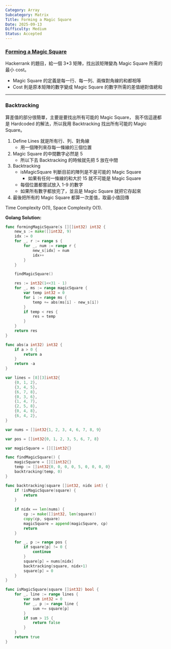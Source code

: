 ```yaml
---
Category: Array
Subcategory: Matrix
Title: Forming a Magic Square
Date: 2025-09-13
Difficulty: Medium
Status: Accepted
---
```


### [Forming a Magic Square]

[Forming a Magic Square]: https://www.hackerrank.com/challenges/magic-square-forming/problem

Hackerrank 的題目，給一個 3*3 矩陣，找出該矩陣變為 Magic Square 所需的最小 cost。
-   Magic Square 的定義是每一行、每一列、兩條對角線的和都相等
-   Cost 則是原本矩陣的數字變成 Magic Square 的數字所需的差值絕對值總和

---

### Backtracking

算差值的部分很簡單，主要是要找出所有可能的 Magic Square，
我不信這邊都是 Hardcoded 的解法，所以我用 Backtracking 找出所有可能的 Magic Square。

1. Define Lines 就是所有行、列、對角線
    -   用一個陣列來存每一條線的三個位置
2. Magic Square 的中間數字必然是 5
    -   所以下去 Backtracking 的時候就先把 5 放在中間
3. Backtracking
    -   isMagicSquare 判斷目前的陣列是不是可能的 Magic Square
        -   如果有任何一條線的和大於 15 就不可能是 Magic Square
    -   每個位置都嘗試放入 1-9 的數字
    -   如果所有數字都放完了，並且是 Magic Square 就把它存起來
4. 最後把所有的 Magic Square 都算一次差值，取最小值回傳

Time Complexity O(1), Space Complexity O(1).

**Golang Solution:**
```go
func formingMagicSquare(s [][]int32) int32 {
    new_s := make([]int32, 9)
    idx := 0
    for _, r := range s {
        for _, num := range r {
            new_s[idx] = num
            idx++
        }
    }

    findMagicSquare()

    res := int32(1<<31 - 1)
    for _, ms := range magicSquare {
        var temp int32 = 0
        for i := range ms {
            temp += abs(ms[i] - new_s[i])
        }
        if temp < res {
            res = temp
        }
    }
    return res
}

func abs(a int32) int32 {
    if a > 0 {
        return a
    }
    return -a
}

var lines = [8][3]int32{
    {0, 1, 2},
    {3, 4, 5},
    {6, 7, 8},
    {0, 3, 6},
    {1, 4, 7},
    {2, 5, 8},
    {0, 4, 8},
    {6, 4, 2},
}

var nums = []int32{1, 2, 3, 4, 6, 7, 8, 9}

var pos = []int32{0, 1, 2, 3, 5, 6, 7, 8}

var magicSquare = [][]int32{}

func findMagicSquare() {
    magicSquare = [][]int32{}
    temp := []int32{0, 0, 0, 0, 5, 0, 0, 0, 0}
    backtracking(temp, 0)
}

func backtracking(square []int32, nidx int) {
    if !isMagicSquare(square) {
        return
    }
    
    if nidx == len(nums) {
        cp := make([]int32, len(square))
        copy(cp, square)
        magicSquare = append(magicSquare, cp)
        return
    }

    for _, p := range pos {
        if square[p] != 0 {
            continue
        }
        square[p] = nums[nidx]
        backtracking(square, nidx+1)
        square[p] = 0
    }
}

func isMagicSquare(square []int32) bool {
    for _, line := range lines {
        var sum int32 = 0
        for _, p := range line {
            sum += square[p]
        }
        if sum > 15 {
            return false
        }
    }
    return true
}
```